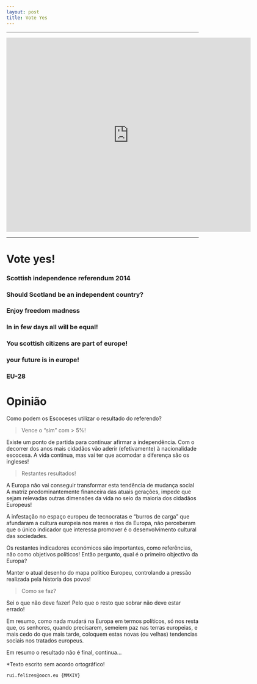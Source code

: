```yaml
---
layout: post
title: Vote Yes
---
```


<!--2014-9-26-vote-yes-and-be-happy.md-->
<hr>
<iframe src="https://docs.google.com/presentation/d/1DAAGXc661uWjv0g7cEa-y25y-ZV2AASB1RtvpzruIJs/embed?start=true&loop=true&delayms=5000" frameborder="0" width="640" height="509" allowfullscreen="true" mozallowfullscreen="true" webkitallowfullscreen="true"></iframe>
<hr>

# Vote yes!

### Scottish independence referendum 2014

### Should Scotland be an independent country?

### Enjoy freedom madness

### In in few days all will be equal!

### You scottish citizens are part of europe!

### your future is in europe!

### EU-28 

# Opinião 

Como podem os Escoceses utilizar o resultado do referendo?

> Vence o “sim” com > 5%!

Existe um ponto de partida para continuar afirmar a independência. Com o decorrer dos anos mais cidadãos vão aderir (efetivamente) à nacionalidade escocesa. A vida continua, mas vai ter que acomodar a diferença são os ingleses!

> Restantes resultados!

A Europa não vai conseguir transformar esta tendência de mudança social A matriz predominantemente financeira das atuais gerações, impede que sejam relevadas outras dimensões da vida no seio da maioria dos cidadãos Europeus!

A infestação no espaço europeu de tecnocratas e “burros de carga” que afundaram a cultura europeia  nos mares e rios da Europa, não perceberam que o único indicador que interessa promover é o desenvolvimento cultural das sociedades. 

Os restantes indicadores económicos são importantes, como referências, não como  objetivos políticos! Então pergunto, qual é o primeiro objectivo da Europa? 

Manter o atual desenho do mapa político Europeu, controlando a pressão realizada pela historia dos povos! 

> Como se faz? 

Sei o que não deve fazer! Pelo que o resto que sobrar não deve estar errado!

Em resumo, como nada mudará na Europa em termos políticos, só nos resta que, os senhores, quando precisarem, semeiem paz nas terras europeias, e mais cedo do que mais tarde, coloquem estas novas (ou velhas) tendencias sociais nos tratados europeus.

Em resumo o resultado não é final, continua…

*Texto escrito sem acordo ortográfico!

```
rui.felizes@oocn.eu {MMXIV}

```
